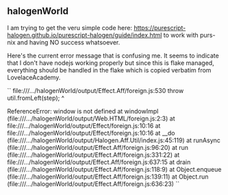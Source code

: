 ## halogenWorld

I am trying to get the veru simple code here: https://purescript-halogen.github.io/purescript-halogen/guide/index.html
to work with purs-nix and having NO success whatsoever.

Here's the current error message that is confusing me.  It seems to indicate that I don't have nodejs working properly but since this is flake managed, everything should be handled in the flake which is copied verbatim from LovelaceAcademy.

``
file:///.../halogenWorld/output/Effect.Aff/foreign.js:530
                throw util.fromLeft(step);
                ^

ReferenceError: window is not defined
    at windowImpl (file:///.../halogenWorld/output/Web.HTML/foreign.js:2:3)
    at file:///.../halogenWorld/output/Effect/foreign.js:10:16
    at file:///.../halogenWorld/output/Effect/foreign.js:10:16
    at __do (file:///.../halogenWorld/output/Halogen.Aff.Util/index.js:45:119)
    at runAsync (file:///.../halogenWorld/output/Effect.Aff/foreign.js:96:20)
    at run (file:///.../halogenWorld/output/Effect.Aff/foreign.js:331:22)
    at file:///.../halogenWorld/output/Effect.Aff/foreign.js:637:15
    at drain (file:///.../halogenWorld/output/Effect.Aff/foreign.js:118:9)
    at Object.enqueue (file:///.../halogenWorld/output/Effect.Aff/foreign.js:139:11)
    at Object.run (file:///.../halogenWorld/output/Effect.Aff/foreign.js:636:23)
``
